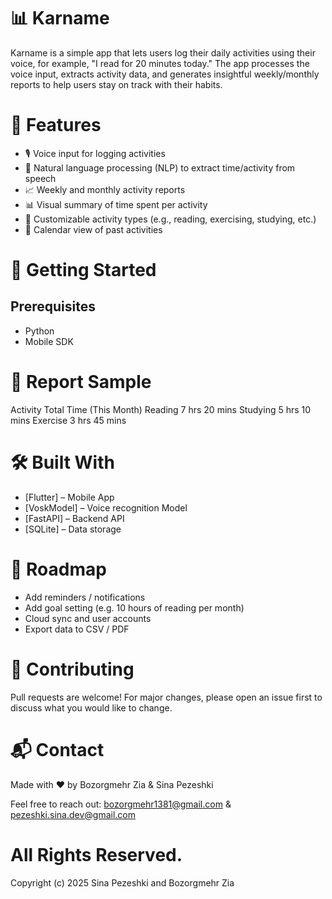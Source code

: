 # 📊 Karname

Karname is a simple app that lets users log their daily activities using their voice, for example, "I read for 20 minutes today." The app processes the voice input, extracts activity data, and generates insightful weekly/monthly reports to help users stay on track with their habits.

# 🎯 Features

- 🎙️ Voice input for logging activities
- 🧠 Natural language processing (NLP) to extract time/activity from speech
- 📈 Weekly and monthly activity reports
- 📊 Visual summary of time spent per activity
- 📝 Customizable activity types (e.g., reading, exercising, studying, etc.)
- 📅 Calendar view of past activities

# 🚀 Getting Started
## Prerequisites

- Python
- Mobile SDK

# 📅 Report Sample

Activity	Total Time (This Month)
Reading	    7 hrs 20 mins
Studying	5 hrs 10 mins
Exercise	3 hrs 45 mins

# 🛠️ Built With

- [Flutter] – Mobile App
- [VoskModel] – Voice recognition Model
- [FastAPI] – Backend API
- [SQLite] – Data storage

# 📌 Roadmap

- Add reminders / notifications
- Add goal setting (e.g. 10 hours of reading per month)
- Cloud sync and user accounts
- Export data to CSV / PDF

# 🤝 Contributing

Pull requests are welcome! For major changes, please open an issue first to discuss what you would like to change.

# 📬 Contact

Made with ❤️ by Bozorgmehr Zia & Sina Pezeshki

Feel free to reach out: bozorgmehr1381@gmail.com & pezeshki.sina.dev@gmail.com

# All Rights Reserved.
Copyright (c) 2025 Sina Pezeshki and Bozorgmehr Zia

